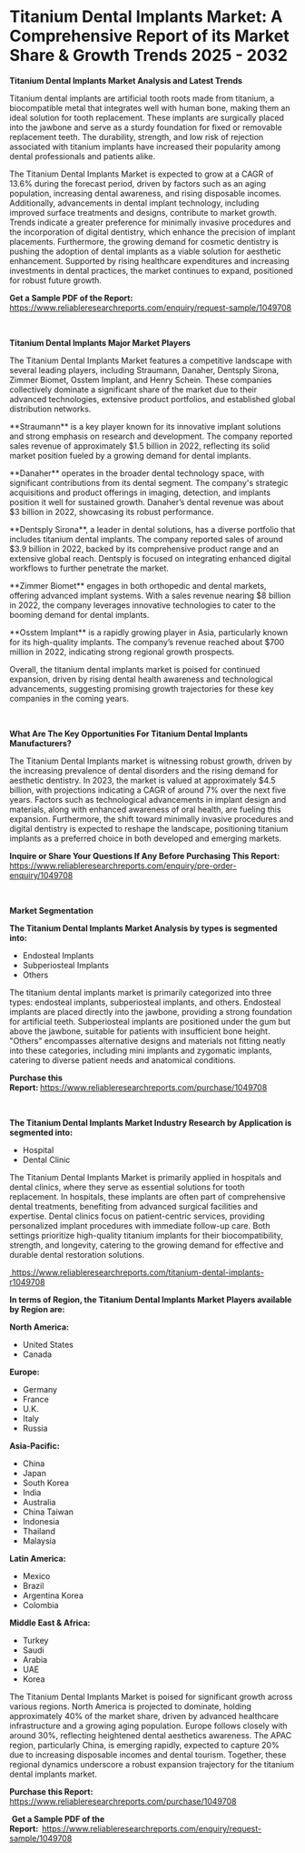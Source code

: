 <p><h1>Titanium Dental Implants Market: A Comprehensive Report of its Market Share & Growth Trends 2025 - 2032</h1></p><p><strong>Titanium Dental Implants Market Analysis and Latest Trends</strong></p>
<p><p>Titanium dental implants are artificial tooth roots made from titanium, a biocompatible metal that integrates well with human bone, making them an ideal solution for tooth replacement. These implants are surgically placed into the jawbone and serve as a sturdy foundation for fixed or removable replacement teeth. The durability, strength, and low risk of rejection associated with titanium implants have increased their popularity among dental professionals and patients alike.</p><p>The Titanium Dental Implants Market is expected to grow at a CAGR of 13.6% during the forecast period, driven by factors such as an aging population, increasing dental awareness, and rising disposable incomes. Additionally, advancements in dental implant technology, including improved surface treatments and designs, contribute to market growth. Trends indicate a greater preference for minimally invasive procedures and the incorporation of digital dentistry, which enhance the precision of implant placements. Furthermore, the growing demand for cosmetic dentistry is pushing the adoption of dental implants as a viable solution for aesthetic enhancement. Supported by rising healthcare expenditures and increasing investments in dental practices, the market continues to expand, positioned for robust future growth.</p></p>
<p><strong>Get a Sample PDF of the Report:&nbsp;</strong> <a href="https://www.reliableresearchreports.com/enquiry/request-sample/1049708?utm_campaign=2797&utm_medium=2&utm_source=Github&utm_content=ia&utm_term=13042025&utm_id=titanium-dental-implants">https://www.reliableresearchreports.com/enquiry/request-sample/1049708</a></p>
<p>&nbsp;</p>
<p><strong>Titanium Dental Implants Major Market Players</strong></p>
<p><p>The Titanium Dental Implants Market features a competitive landscape with several leading players, including Straumann, Danaher, Dentsply Sirona, Zimmer Biomet, Osstem Implant, and Henry Schein. These companies collectively dominate a significant share of the market due to their advanced technologies, extensive product portfolios, and established global distribution networks.</p><p>**Straumann** is a key player known for its innovative implant solutions and strong emphasis on research and development. The company reported sales revenue of approximately $1.5 billion in 2022, reflecting its solid market position fueled by a growing demand for dental implants.</p><p>**Danaher** operates in the broader dental technology space, with significant contributions from its dental segment. The company's strategic acquisitions and product offerings in imaging, detection, and implants position it well for sustained growth. Danaher’s dental revenue was about $3 billion in 2022, showcasing its robust performance.</p><p>**Dentsply Sirona**, a leader in dental solutions, has a diverse portfolio that includes titanium dental implants. The company reported sales of around $3.9 billion in 2022, backed by its comprehensive product range and an extensive global reach. Dentsply is focused on integrating enhanced digital workflows to further penetrate the market.</p><p>**Zimmer Biomet** engages in both orthopedic and dental markets, offering advanced implant systems. With a sales revenue nearing $8 billion in 2022, the company leverages innovative technologies to cater to the booming demand for dental implants.</p><p>**Osstem Implant** is a rapidly growing player in Asia, particularly known for its high-quality implants. The company’s revenue reached about $700 million in 2022, indicating strong regional growth prospects.</p><p>Overall, the titanium dental implants market is poised for continued expansion, driven by rising dental health awareness and technological advancements, suggesting promising growth trajectories for these key companies in the coming years.</p></p>
<p>&nbsp;</p>
<p><strong>What Are The Key Opportunities For Titanium Dental Implants Manufacturers?</strong></p>
<p><p>The Titanium Dental Implants market is witnessing robust growth, driven by the increasing prevalence of dental disorders and the rising demand for aesthetic dentistry. In 2023, the market is valued at approximately $4.5 billion, with projections indicating a CAGR of around 7% over the next five years. Factors such as technological advancements in implant design and materials, along with enhanced awareness of oral health, are fueling this expansion. Furthermore, the shift toward minimally invasive procedures and digital dentistry is expected to reshape the landscape, positioning titanium implants as a preferred choice in both developed and emerging markets.</p></p>
<p><strong>Inquire or Share Your Questions If Any Before Purchasing This Report:</strong> <a href="https://www.reliableresearchreports.com/enquiry/pre-order-enquiry/1049708?utm_campaign=2797&utm_medium=2&utm_source=Github&utm_content=ia&utm_term=13042025&utm_id=titanium-dental-implants">https://www.reliableresearchreports.com/enquiry/pre-order-enquiry/1049708</a></p>
<p>&nbsp;</p>
<p><strong>Market Segmentation</strong></p>
<p><strong>The Titanium Dental Implants Market Analysis by types is segmented into:</strong></p>
<p><ul><li>Endosteal Implants</li><li>Subperiosteal Implants</li><li>Others</li></ul></p>
<p><p>The titanium dental implants market is primarily categorized into three types: endosteal implants, subperiosteal implants, and others. Endosteal implants are placed directly into the jawbone, providing a strong foundation for artificial teeth. Subperiosteal implants are positioned under the gum but above the jawbone, suitable for patients with insufficient bone height. "Others" encompasses alternative designs and materials not fitting neatly into these categories, including mini implants and zygomatic implants, catering to diverse patient needs and anatomical conditions.</p></p>
<p><strong>Purchase this Report:&nbsp;</strong><a href="https://www.reliableresearchreports.com/purchase/1049708?utm_campaign=2797&utm_medium=2&utm_source=Github&utm_content=ia&utm_term=13042025&utm_id=titanium-dental-implants">https://www.reliableresearchreports.com/purchase/1049708</a></p>
<p>&nbsp;</p>
<p><strong>The Titanium Dental Implants Market Industry Research by Application is segmented into:</strong></p>
<p><ul><li>Hospital</li><li>Dental Clinic</li></ul></p>
<p><p>The Titanium Dental Implants Market is primarily applied in hospitals and dental clinics, where they serve as essential solutions for tooth replacement. In hospitals, these implants are often part of comprehensive dental treatments, benefiting from advanced surgical facilities and expertise. Dental clinics focus on patient-centric services, providing personalized implant procedures with immediate follow-up care. Both settings prioritize high-quality titanium implants for their biocompatibility, strength, and longevity, catering to the growing demand for effective and durable dental restoration solutions.</p></p>
<p><a href="https://www.reliableresearchreports.com/titanium-dental-implants-r1049708?utm_campaign=2797&utm_medium=2&utm_source=Github&utm_content=ia&utm_term=13042025&utm_id=titanium-dental-implants">&nbsp;https://www.reliableresearchreports.com/titanium-dental-implants-r1049708</a></p>
<p><strong>In terms of Region, the Titanium Dental Implants Market Players available by Region are:</strong></p>
<p>
    <p> <strong> North America: </strong>
        <ul>
            <li>United States</li>
            <li>Canada</li>
        </ul>
        </p> 
    <p> <strong> Europe: </strong>
        <ul>
            <li>Germany</li>
            <li>France</li>
            <li>U.K.</li>
            <li>Italy</li>
            <li>Russia</li>
        </ul>
        </p> 
    <p> <strong> Asia-Pacific: </strong>
        <ul>
            <li>China</li>
            <li>Japan</li>
            <li>South Korea</li>
            <li>India</li>
            <li>Australia</li>
            <li>China Taiwan</li>
            <li>Indonesia</li>
            <li>Thailand</li>
            <li>Malaysia</li>
        </ul>
        </p> 
    <p> <strong> Latin America: </strong>
        <ul>
            <li>Mexico</li>
            <li>Brazil</li>
            <li>Argentina Korea</li>
            <li>Colombia</li>
        </ul>
        </p> 
    <p> <strong> Middle East & Africa: </strong>
        <ul>
            <li>Turkey</li>
            <li>Saudi</li>
            <li>Arabia</li>
            <li>UAE</li>
            <li>Korea</li>
        </ul>
    </p>
    </p>
<p><p>The Titanium Dental Implants Market is poised for significant growth across various regions. North America is projected to dominate, holding approximately 40% of the market share, driven by advanced healthcare infrastructure and a growing aging population. Europe follows closely with around 30%, reflecting heightened dental aesthetics awareness. The APAC region, particularly China, is emerging rapidly, expected to capture 20% due to increasing disposable incomes and dental tourism. Together, these regional dynamics underscore a robust expansion trajectory for the titanium dental implants market.</p></p>
<p><strong>Purchase this Report: </strong><a href="https://www.reliableresearchreports.com/purchase/1049708?utm_campaign=2797&utm_medium=2&utm_source=Github&utm_content=ia&utm_term=13042025&utm_id=titanium-dental-implants">https://www.reliableresearchreports.com/purchase/1049708</a></p>
<p>&nbsp;<strong>Get a Sample PDF of the Report:&nbsp;&nbsp;</strong><a href="https://www.reliableresearchreports.com/enquiry/request-sample/1049708?utm_campaign=2797&utm_medium=2&utm_source=Github&utm_content=ia&utm_term=13042025&utm_id=titanium-dental-implants">https://www.reliableresearchreports.com/enquiry/request-sample/1049708</a></p>
<p><strong></strong></p>
<p><p></p><p></p><p></p></p>
